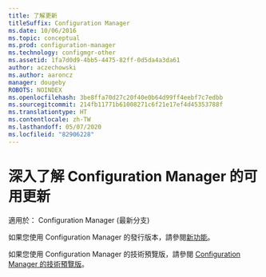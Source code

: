 ```yaml
---
title: 了解更新
titleSuffix: Configuration Manager
ms.date: 10/06/2016
ms.topic: conceptual
ms.prod: configuration-manager
ms.technology: configmgr-other
ms.assetid: 1fa7d0d9-4bb5-4475-82ff-0d5da4a3da61
author: aczechowski
ms.author: aaroncz
manager: dougeby
ROBOTS: NOINDEX
ms.openlocfilehash: 3be8ffa70d27c20f40e0b64d99ff4eebf7c7edbb
ms.sourcegitcommit: 214fb11771b61008271c6f21e17ef4d45353788f
ms.translationtype: HT
ms.contentlocale: zh-TW
ms.lasthandoff: 05/07/2020
ms.locfileid: "82906228"
---
```

# <a name="learn-more-about-available-updates-for-configuration-manager"></a>深入了解 Configuration Manager 的可用更新

適用於：  Configuration Manager (最新分支)

如果您使用 Configuration Manager 的發行版本，請參閱[新功能](/../plan-design/changes/what-has-changed-from-configuration-manager-2012.md)。

如果您使用 Configuration Manager 的技術預覽版，請參閱 [Configuration Manager 的技術預覽版](../get-started/technical-preview.md)。
